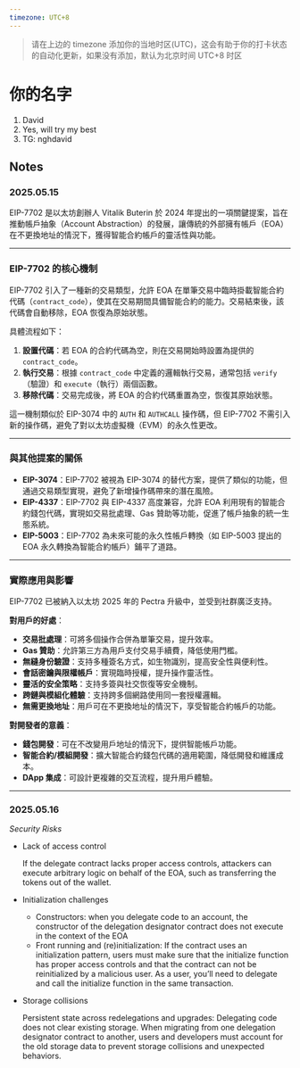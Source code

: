 ```yaml
---
timezone: UTC+8
---
```


> 请在上边的 timezone 添加你的当地时区(UTC)，这会有助于你的打卡状态的自动化更新，如果没有添加，默认为北京时间 UTC+8 时区


# 你的名字

1. David
2. Yes, will try my best
3. TG: nghdavid

## Notes

<!-- Content_START -->

### 2025.05.15
EIP-7702 是以太坊創辦人 Vitalik Buterin 於 2024 年提出的一項關鍵提案，旨在推動帳戶抽象（Account Abstraction）的發展，讓傳統的外部擁有帳戶（EOA）在不更換地址的情況下，獲得智能合約帳戶的靈活性與功能。

---

### EIP-7702 的核心機制

EIP-7702 引入了一種新的交易類型，允許 EOA 在單筆交易中臨時掛載智能合約代碼（`contract_code`），使其在交易期間具備智能合約的能力。交易結束後，該代碼會自動移除，EOA 恢復為原始狀態。

具體流程如下：

1. **設置代碼**：若 EOA 的合約代碼為空，則在交易開始時設置為提供的 `contract_code`。
2. **執行交易**：根據 `contract_code` 中定義的邏輯執行交易，通常包括 `verify`（驗證）和 `execute`（執行）兩個函數。
3. **移除代碼**：交易完成後，將 EOA 的合約代碼重置為空，恢復其原始狀態。

這一機制類似於 EIP-3074 中的 `AUTH` 和 `AUTHCALL` 操作碼，但 EIP-7702 不需引入新的操作碼，避免了對以太坊虛擬機（EVM）的永久性更改。

---

### 與其他提案的關係

* **EIP-3074**：EIP-7702 被視為 EIP-3074 的替代方案，提供了類似的功能，但通過交易類型實現，避免了新增操作碼帶來的潛在風險。
* **EIP-4337**：EIP-7702 與 EIP-4337 高度兼容，允許 EOA 利用現有的智能合約錢包代碼，實現如交易批處理、Gas 贊助等功能，促進了帳戶抽象的統一生態系統。
* **EIP-5003**：EIP-7702 為未來可能的永久性帳戶轉換（如 EIP-5003 提出的 EOA 永久轉換為智能合約帳戶）鋪平了道路。

---

### 實際應用與影響

EIP-7702 已被納入以太坊 2025 年的 Pectra 升級中，並受到社群廣泛支持。

**對用戶的好處**：

* **交易批處理**：可將多個操作合併為單筆交易，提升效率。
* **Gas 贊助**：允許第三方為用戶支付交易手續費，降低使用門檻。
* **無縫身份驗證**：支持多種簽名方式，如生物識別，提高安全性與便利性。
* **會話密鑰與限權帳戶**：實現臨時授權，提升操作靈活性。
* **靈活的安全策略**：支持多簽與社交恢復等安全機制。
* **跨鏈與模組化體驗**：支持跨多個網路使用同一套授權邏輯。
* **無需更換地址**：用戶可在不更換地址的情況下，享受智能合約帳戶的功能。

**對開發者的意義**：

* **錢包開發**：可在不改變用戶地址的情況下，提供智能帳戶功能。
* **智能合約/模組開發**：擴大智能合約錢包代碼的適用範圍，降低開發和維護成本。
* **DApp 集成**：可設計更複雜的交互流程，提升用戶體驗。

---


### 2025.05.16
*Security Risks*

- Lack of access control 

  If the delegate contract lacks proper access controls, attackers can execute arbitrary logic on behalf of the EOA, such as transferring the tokens out of the wallet.

- Initialization challenges 

  * Constructors: when you delegate code to an account, the constructor of the delegation designator contract does not execute in the context of the EOA
  * Front running and (re)initialization: If the contract uses an initialization pattern, users must make sure that the initialize function has proper access controls and that the contract can not be reinitialized by a malicious user. As a user, you’ll need to delegate and call the initialize function in the same transaction.

- Storage collisions
  
  Persistent state across redelegations and upgrades: Delegating code does not clear existing storage. When migrating from one delegation designator contract to another, users and developers must account for the old storage data to prevent storage collisions and unexpected behaviors.

<!-- Content_END -->
